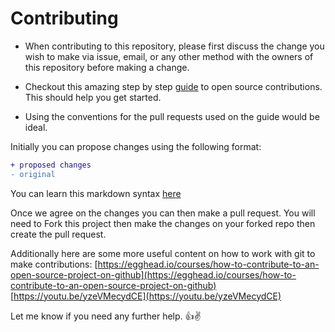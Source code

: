 # Contributing

- When contributing to this repository, please first discuss the change you wish to make via issue, email, or any other method with the owners of this repository before making a change.

- Checkout this amazing step by step [guide](https://www.dataschool.io/how-to-contribute-on-github/) to open source contributions. This should help you get started.
- Using the conventions for the pull requests used on the guide would be ideal.

Initially you can propose changes using the following format:
```diff
+ proposed changes
- original 
```
You can learn this markdown syntax [here](https://stackoverflow.com/questions/40883421/diff-syntax-highlighting-in-github-markdown)

Once we agree on the changes you can then make a pull request.
You will need to Fork this project then make the changes on your forked repo then create the pull request.  

Additionally here are some more useful content on how to work with git to make contributions:
[https://egghead.io/courses/how-to-contribute-to-an-open-source-project-on-github](https://egghead.io/courses/how-to-contribute-to-an-open-source-project-on-github)
[https://youtu.be/yzeVMecydCE](https://youtu.be/yzeVMecydCE)

Let me know if you need any further help. 👍✌
